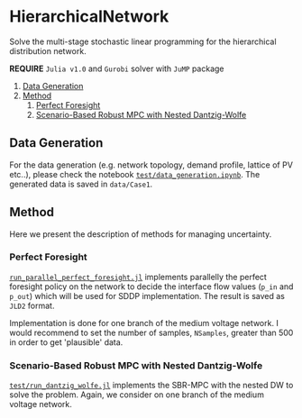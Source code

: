 # HierarchicalNetwork

Solve the multi-stage stochastic linear programming for the hierarchical distribution network.

**REQUIRE** `Julia v1.0` and `Gurobi` solver with `JuMP` package

<!-- # Table of contents -->
1. [Data Generation](#data_generation)
2. [Method](#method)
    1. [Perfect Foresight](#perfectforesight)
    2. [Scenario-Based Robust MPC with Nested Dantzig-Wolfe](#sbrmpcDW)

## Data Generation <a name="data_generation"></a>
For the data generation (e.g. network topology, demand profile, lattice of PV etc..), please check the notebook [`test/data_generation.ipynb`](test/data_generation.ipynb). The generated data is saved in `data/Case1`.

## Method <a name="method"></a>
Here we present the description of methods for managing uncertainty.

### Perfect Foresight <a name="perfectforesight"></a>
[`run_parallel_perfect_foresight.jl`](run_parallel_perfect_foresight.jl) implements parallelly the perfect foresight policy on the network to decide the interface flow values (`p_in` and `p_out`) which will be used for SDDP implementation. The result is saved as `JLD2` format.

Implementation is done for one branch of the medium voltage network.
I would recommend to set the number of samples, `NSamples`, greater than 500 in order to get 'plausible' data.


### Scenario-Based Robust MPC with Nested Dantzig-Wolfe <a name="sbrmpcDW"></a>
[`test/run_dantzig_wolfe.jl`](`test/run_dantzig_wolfe.jl`) implements the SBR-MPC with the nested DW to solve the problem. Again, we consider on one branch of the medium voltage network.
